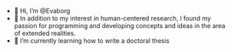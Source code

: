 - 👋 Hi, I’m @Evaborg
- 👀 In addition to my interest in human-centered research, I found my passion for programming and developing concepts and ideas in the area of extended realities.
- 🌱 I’m currently learning how to write a doctoral thesis

<!---
Evaborg/Evaborg is a ✨ special ✨ repository because its `README.md` (this file) appears on your GitHub profile.
You can click the Preview link to take a look at your changes.
--->
